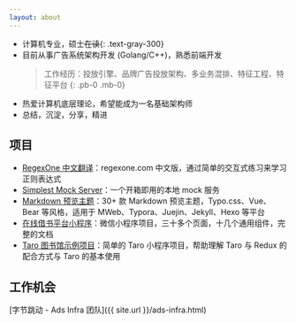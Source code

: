 ```yaml
---
layout: about
---
```


- 计算机专业，硕士~~在读~~{: .text-gray-300}
- 目前从事广告系统架构开发 (Golang/C++)，熟悉前端开发
  > 工作经历：投放引擎、品牌广告投放架构、多业务混排、特征工程、特征平台
  {: .pb-0 .mb-0}
- 热爱计算机底层理论，希望能成为一名基础架构师
- 总结，沉淀，分享，精进

## 项目	

- [RegexOne 中文翻译](https://github.com/imageslr/regexone-cn)：regexone.com 中文版，通过简单的交互式练习来学习正则表达式
- [Simplest Mock Server](https://github.com/imageslr/simplest-mock-server)：一个开箱即用的本地 mock 服务
- [Markdown 预览主题](https://github.com/imageslr/mweb-themes)：30+ 款 Markdown 预览主题，Typo.css、Vue、Bear 等风格，适用于 MWeb、Typora、Juejin、Jekyll、Hexo 等平台
- [在线借书平台小程序](https://github.com/imageslr/weapp-library)：微信小程序项目，三十多个页面，十几个通用组件，完整的文档
- [Taro 图书馆示例项目](https://github.com/imageslr/taro-library)：简单的 Taro 小程序项目，帮助理解 Taro 与 Redux 的配合方式与 Taro 的基本使用

## 工作机会

[字节跳动 - Ads Infra 团队]({{ site.url }}/ads-infra.html)